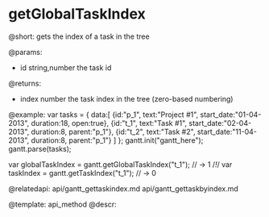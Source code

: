 getGlobalTaskIndex
=============

@short:
	gets the index of a task in the tree
	

@params:
- id		string,number		the task id


@returns:
- index		number		the task index in the tree (zero-based numbering)

@example:
var tasks = {
  data:[
     {id:"p_1", text:"Project #1", start_date:"01-04-2013", duration:18, 
     	open:true},
     {id:"t_1", text:"Task #1", start_date:"02-04-2013", duration:8,
     	parent:"p_1"},
     {id:"t_2", text:"Task #2", start_date:"11-04-2013", duration:8,
     	parent:"p_1"}
   ]
};
gantt.init("gantt_here");
gantt.parse(tasks);

var globalTaskIndex = gantt.getGlobalTaskIndex("t_1"); // -> 1 /*!*/
var taskIndex = gantt.getTaskIndex("t_1"); // -> 0 

@relatedapi:
  api/gantt_gettaskindex.md
	api/gantt_gettaskbyindex.md
    
@template:	api_method
@descr:

